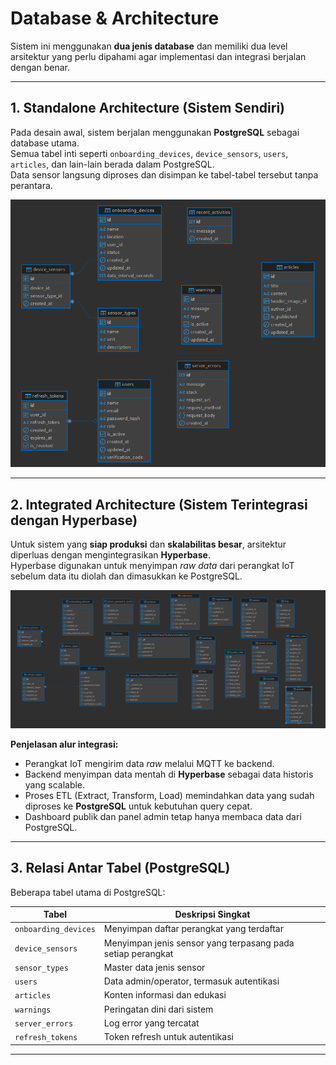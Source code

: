 # Database & Architecture

Sistem ini menggunakan **dua jenis database** dan memiliki dua level arsitektur yang perlu dipahami agar implementasi dan integrasi berjalan dengan benar.

---

## 1. Standalone Architecture (Sistem Sendiri)

Pada desain awal, sistem berjalan menggunakan **PostgreSQL** sebagai database utama.  
Semua tabel inti seperti `onboarding_devices`, `device_sensors`, `users`, `articles`, dan lain-lain berada dalam PostgreSQL.  
Data sensor langsung diproses dan disimpan ke tabel-tabel tersebut tanpa perantara.

![Standalone Architecture](images/database-architecture.png)

---

## 2. Integrated Architecture (Sistem Terintegrasi dengan Hyperbase)

Untuk sistem yang **siap produksi** dan **skalabilitas besar**, arsitektur diperluas dengan mengintegrasikan **Hyperbase**.  
Hyperbase digunakan untuk menyimpan *raw data* dari perangkat IoT sebelum data itu diolah dan dimasukkan ke PostgreSQL.

![Integrated Architecture](images/database-full-integrated.png)

**Penjelasan alur integrasi:**
- Perangkat IoT mengirim data *raw* melalui MQTT ke backend.
- Backend menyimpan data mentah di **Hyperbase** sebagai data historis yang scalable.
- Proses ETL (Extract, Transform, Load) memindahkan data yang sudah diproses ke **PostgreSQL** untuk kebutuhan query cepat.
- Dashboard publik dan panel admin tetap hanya membaca data dari PostgreSQL.

---

## 3. Relasi Antar Tabel (PostgreSQL)

Beberapa tabel utama di PostgreSQL:

| Tabel | Deskripsi Singkat |
|-------|------------------|
| `onboarding_devices` | Menyimpan daftar perangkat yang terdaftar |
| `device_sensors` | Menyimpan jenis sensor yang terpasang pada setiap perangkat |
| `sensor_types` | Master data jenis sensor |
| `users` | Data admin/operator, termasuk autentikasi |
| `articles` | Konten informasi dan edukasi |
| `warnings` | Peringatan dini dari sistem |
| `server_errors` | Log error yang tercatat |
| `refresh_tokens` | Token refresh untuk autentikasi |

---
